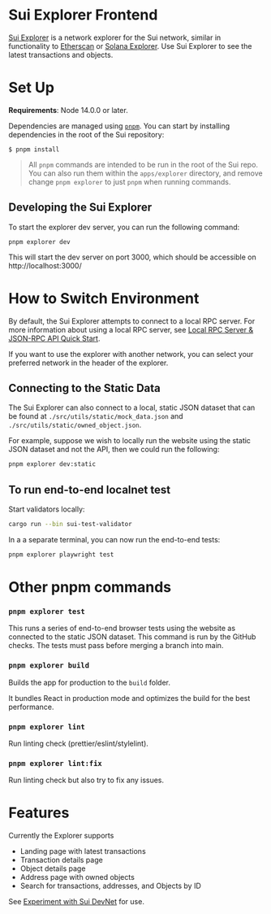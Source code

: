 # Sui Explorer Frontend

[Sui Explorer](https://explorer.sui.io/) is a network explorer for the Sui network, similar in functionality to [Etherscan](https://etherscan.io/) or [Solana Explorer](https://explorer.solana.com/). Use Sui Explorer to see the latest transactions and objects.

# Set Up

**Requirements**: Node 14.0.0 or later.

Dependencies are managed using [`pnpm`](https://pnpm.io/). You can start by installing dependencies in the root of the Sui repository:

```
$ pnpm install
```

> All `pnpm` commands are intended to be run in the root of the Sui repo. You can also run them within the `apps/explorer` directory, and remove change `pnpm explorer` to just `pnpm` when running commands.

## Developing the Sui Explorer

To start the explorer dev server, you can run the following command:

```
pnpm explorer dev
```

This will start the dev server on port 3000, which should be accessible on http://localhost:3000/

# How to Switch Environment

By default, the Sui Explorer attempts to connect to a local RPC server. For more information about using a local RPC server, see [Local RPC Server & JSON-RPC API Quick Start](../../doc/src/build/json-rpc.md).

If you want to use the explorer with another network, you can select your preferred network in the header of the explorer.

## Connecting to the Static Data

The Sui Explorer can also connect to a local, static JSON dataset that can be found at `./src/utils/static/mock_data.json` and `./src/utils/static/owned_object.json`.

For example, suppose we wish to locally run the website using the static JSON dataset and not the API, then we could run the following:

```bash
pnpm explorer dev:static

```

## To run end-to-end localnet test

Start validators locally:

```bash
cargo run --bin sui-test-validator
```

In a a separate terminal, you can now run the end-to-end tests:

```bash
pnpm explorer playwright test
```

# Other pnpm commands

### `pnpm explorer test`

This runs a series of end-to-end browser tests using the website as connected to the static JSON dataset. This command is run by the GitHub checks. The tests must pass before merging a branch into main.

### `pnpm explorer build`

Builds the app for production to the `build` folder.

It bundles React in production mode and optimizes the build for the best performance.

### `pnpm explorer lint`

Run linting check (prettier/eslint/stylelint).

### `pnpm explorer lint:fix`

Run linting check but also try to fix any issues.

# Features

Currently the Explorer supports

-   Landing page with latest transactions
-   Transaction details page
-   Object details page
-   Address page with owned objects
-   Search for transactions, addresses, and Objects by ID

See [Experiment with Sui DevNet](https://docs.sui.io/build/devnet) for use.
